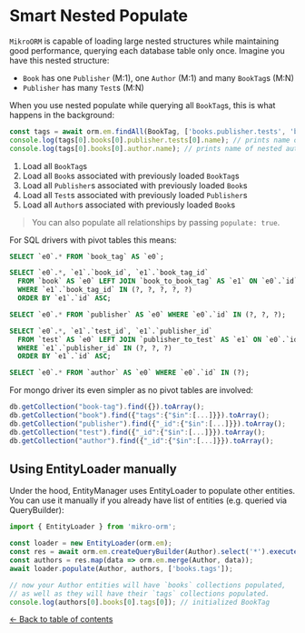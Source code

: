 ---
---

# Smart Nested Populate

`MikroORM` is capable of loading large nested structures while maintaining good 
performance, querying each database table only once. Imagine you have this nested 
structure:

- `Book` has one `Publisher` (M:1), one `Author` (M:1) and many `BookTag`s (M:N)
- `Publisher` has many `Test`s (M:N)

When you use nested populate while querying all `BookTag`s, this is what happens in
the background:

```typescript
const tags = await orm.em.findAll(BookTag, ['books.publisher.tests', 'books.author']);
console.log(tags[0].books[0].publisher.tests[0].name); // prints name of nested test
console.log(tags[0].books[0].author.name); // prints name of nested author
```

1. Load all `BookTag`s
2. Load all `Book`s associated with previously loaded `BookTag`s
3. Load all `Publisher`s associated with previously loaded `Book`s
4. Load all `Test`s associated with previously loaded `Publisher`s
5. Load all `Author`s associated with previously loaded `Book`s

> You can also populate all relationships by passing `populate: true`.

For SQL drivers with pivot tables this means:

```sql
SELECT `e0`.* FROM `book_tag` AS `e0`;

SELECT `e0`.*, `e1`.`book_id`, `e1`.`book_tag_id`
  FROM `book` AS `e0` LEFT JOIN `book_to_book_tag` AS `e1` ON `e0`.`id` = `e1`.`book_id`
  WHERE `e1`.`book_tag_id` IN (?, ?, ?, ?, ?)
  ORDER BY `e1`.`id` ASC;

SELECT `e0`.* FROM `publisher` AS `e0` WHERE `e0`.`id` IN (?, ?, ?);

SELECT `e0`.*, `e1`.`test_id`, `e1`.`publisher_id`
  FROM `test` AS `e0` LEFT JOIN `publisher_to_test` AS `e1` ON `e0`.`id` = `e1`.`test_id`
  WHERE `e1`.`publisher_id` IN (?, ?, ?)
  ORDER BY `e1`.`id` ASC;

SELECT `e0`.* FROM `author` AS `e0` WHERE `e0`.`id` IN (?);
```

For mongo driver its even simpler as no pivot tables are involved:

```typescript
db.getCollection("book-tag").find({}).toArray();
db.getCollection("book").find({"tags":{"$in":[...]}}).toArray();
db.getCollection("publisher").find({"_id":{"$in":[...]}}).toArray();
db.getCollection("test").find({"_id":{"$in":[...]}}).toArray();
db.getCollection("author").find({"_id":{"$in":[...]}}).toArray();
```

## Using EntityLoader manually

Under the hood, EntityManager uses EntityLoader to populate other entities. You can use it
manually if you already have list of entities (e.g. queried via QueryBuilder):

```typescript
import { EntityLoader } from 'mikro-orm';

const loader = new EntityLoader(orm.em);
const res = await orm.em.createQueryBuilder(Author).select('*').execute();
const authors = res.map(data => orm.em.merge(Author, data));
await loader.populate(Author, authors, ['books.tags']);

// now your Author entities will have `books` collections populated, 
// as well as they will have their `tags` collections populated.
console.log(authors[0].books[0].tags[0]); // initialized BookTag
```

[&larr; Back to table of contents](index.md#table-of-contents)
